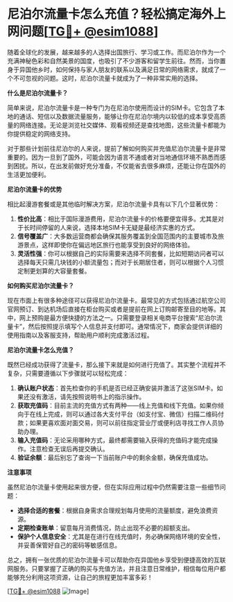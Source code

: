 # 尼泊尔流量卡怎么充值？轻松搞定海外上网问题[[TG💪+ @esim1088](https://t.me/s/esim1088)]

随着全球化的发展，越来越多的人选择出国旅行、学习或工作。而尼泊尔作为一个充满神秘色彩和自然美景的国度，也吸引了不少游客和留学生前往。然而，当你置身于异国他乡时，如何保持与家人朋友的联系以及满足日常的网络需求，就成了一个不可忽视的问题。这时，尼泊尔流量卡就成为了一种非常实用的选择。

**什么是尼泊尔流量卡？**

简单来说，尼泊尔流量卡是一种专门为在尼泊尔使用而设计的SIM卡。它包含了本地的通话、短信以及数据流量服务，能够让你在尼泊尔境内以较低的成本享受高质量的网络连接。无论是浏览社交媒体、观看视频还是查找地图，这些流量卡都能为你提供稳定的网络支持。

对于那些计划前往尼泊尔的人来说，提前了解如何购买并充值尼泊尔流量卡是非常重要的。因为一旦到了国外，可能会因为语言不通或者对当地通信环境不熟悉而感到困扰。所以，在出发前做好充分准备，不仅能省去很多麻烦，还能让你在国外的生活更加便利。

**尼泊尔流量卡的优势**

相比起漫游套餐或是其他临时解决方案，尼泊尔流量卡具有以下几个显著优势：

1. **性价比高**：相比于国际漫游费用，尼泊尔流量卡的价格要便宜得多。尤其是对于长时间停留的人来说，选择本地SIM卡无疑是最经济实惠的方式。
2. **信号覆盖广**：大多数运营商都会确保其服务覆盖到全国范围内的主要城市及旅游景点，这样即使你在偏远地区旅行也能享受到良好的网络体验。
3. **灵活性强**：你可以根据自己的实际需要来选择不同套餐，比如短期访问者可以选择每天只需几块钱的小额流量包；而对于长期居住者，则可以根据个人习惯定制更划算的大容量套餐。

**如何购买尼泊尔流量卡？**

现在市面上有很多种途径可以获得尼泊尔流量卡。最常见的方式包括通过航空公司官网预订、到达机场后直接在柜台购买或者是提前在网上订购邮寄至目的地等。其中，网上预购是最方便快捷的方法之一。只需要登录相关电商平台搜索“尼泊尔流量卡”，然后按照提示填写个人信息并支付即可。通常情况下，商家会提供详细的使用指南以及客服支持，帮助用户顺利完成激活过程。

**尼泊尔流量卡怎么充值？**

既然已经成功获得了流量卡，那么接下来就是如何进行充值了。其实整个流程并不复杂，只需要遵循以下步骤就可以轻松完成：

1. **确认账户状态**：首先检查你的手机是否已经正确安装并激活了这张SIM卡。如果还没有激活，请先按照说明书上的指示操作。
2. **获取充值码**：目前主流的充值方式有两种——线上充值和线下充值。如果你倾向于在线上完成，则可以通过各大支付平台（如支付宝、微信）扫描二维码付款；如果更喜欢面对面交易，则可以前往指定营业厅或便利店寻找工作人员协助办理。
3. **输入充值码**：无论采用哪种方式，最终都需要输入获得的充值码才能完成操作。注意检查无误后再提交确认。
4. **验证余额**：最后别忘了查询一下当前账户中的剩余金额，确保充值成功。

**注意事项**

虽然尼泊尔流量卡使用起来很方便，但在实际应用过程中仍然需要注意一些细节问题：

- **选择合适的套餐**：根据自身需求合理规划每月使用的流量额度，避免浪费资源。
- **定期检查账单**：留意每月消费情况，防止出现不必要的超额支出。
- **保护个人信息安全**：尤其是在进行在线充值时，务必确保网络环境的安全性，并妥善保管好自己的密码等敏感信息。

总之，拥有一张优质的尼泊尔流量卡可以帮助你在异国他乡享受到便捷高效的互联网服务。只要掌握了正确的购买与充值方法，并且注意日常维护，相信每位用户都能够充分利用这项资源，让自己的旅程更加丰富多彩！

[[TG💪+ @esim1088](https://t.me/s/esim1088) ![Image](https://i.postimg.cc/4NQfJmqS/Snipaste-2025-05-13-00-14-12.png)]